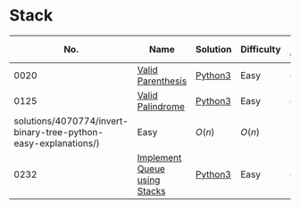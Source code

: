 # Stack

| No.  | Name  | Solution | Difficulty | Time Complexity | Space Complexity |
| --- | --- | --- | --- | --- | --- |
| 0020 | [Valid Parenthesis](https://leetcode.com/problems/valid-parentheses/) | [Python3](https://leetcode.com/problems/valid-parentheses/solutions/4029475/valid-parentheses-python-easy-explanations/) | Easy | $O(n)$ | $O(n)$ |
| 0125 | [Valid Palindrome](https://leetcode.com/problems/valid-palindrome/) | [Python3](https://leetcode.com/problems/valid-palindrome/solutions/4070564/valid-palindrome-python-easy-explanations/) | Easy | $O(n)$ | $O(n)$ |
solutions/4070774/invert-binary-tree-python-easy-explanations/) | Easy | $O(n)$ | $O(n)$ |
| 0232 | [Implement Queue using Stacks](https://leetcode.com/problems/implement-queue-using-stacks/) | [Python3](https://leetcode.com/problems/implement-queue-using-stacks/solutions/4119224/implement-queue-using-stacks-python-easy-explanations/) | Easy | $O(n)$ | $O(n)$ |
